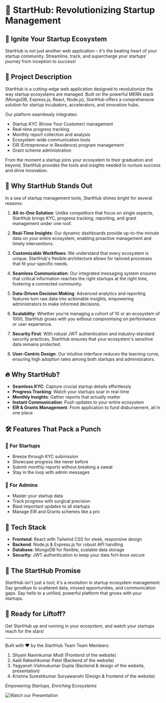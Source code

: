 # 🚀 StartHub: Revolutionizing Startup Management

## 🌟 Ignite Your Startup Ecosystem

StartHub is not just another web application – it's the beating heart of your startup community. Streamline, track, and supercharge your startups' journey from inception to success!

## 📜 Project Description

StartHub is a cutting-edge web application designed to revolutionize the way startup ecosystems are managed. Built on the powerful MERN stack (MongoDB, Express.js, React, Node.js), StartHub offers a comprehensive solution for startup incubators, accelerators, and innovation hubs.

Our platform seamlessly integrates:
- Startup KYC (Know Your Customer) management
- Real-time progress tracking
- Monthly report collection and analysis
- Ecosystem-wide communication tools
- EIR (Entrepreneur in Residence) program management
- Grant scheme administration

From the moment a startup joins your ecosystem to their graduation and beyond, StartHub provides the tools and insights needed to nurture success and drive innovation.

## 🌈 Why StartHub Stands Out

In a sea of startup management tools, StartHub shines bright for several reasons:

1. **All-in-One Solution**: Unlike competitors that focus on single aspects, StartHub brings KYC, progress tracking, reporting, and grant management under one roof.

2. **Real-Time Insights**: Our dynamic dashboards provide up-to-the-minute data on your entire ecosystem, enabling proactive management and timely interventions.

3. **Customizable Workflows**: We understand that every ecosystem is unique. StartHub's flexible architecture allows for tailored processes that fit your specific needs.

4. **Seamless Communication**: Our integrated messaging system ensures that critical information reaches the right startups at the right time, fostering a connected community.

5. **Data-Driven Decision Making**: Advanced analytics and reporting features turn raw data into actionable insights, empowering administrators to make informed decisions.

6. **Scalability**: Whether you're managing a cohort of 10 or an ecosystem of 1000, StartHub grows with you without compromising on performance or user experience.

7. **Security First**: With robust JWT authentication and industry-standard security practices, StartHub ensures that your ecosystem's sensitive data remains protected.

8. **User-Centric Design**: Our intuitive interface reduces the learning curve, ensuring high adoption rates among both startups and administrators.

## 🔥 Why StartHub?

- **Seamless KYC**: Capture crucial startup details effortlessly
- **Progress Tracking**: Watch your startups soar in real-time
- **Monthly Insights**: Gather reports that actually matter
- **Instant Communication**: Push updates to your entire ecosystem
- **EIR & Grants Management**: From application to fund disbursement, all in one place

## 🛠️ Features That Pack a Punch

### 🏢 For Startups
- Breeze through KYC submission
- Showcase progress like never before
- Submit monthly reports without breaking a sweat
- Stay in the loop with admin messages

### 👑 For Admins
- Master your startup data
- Track progress with surgical precision
- Blast important updates to all startups
- Manage EIR and Grants schemes like a pro

## 🚀 Tech Stack

- **Frontend**: React with Tailwind CSS for sleek, responsive design
- **Backend**: Node.js & Express.js for robust API handling
- **Database**: MongoDB for flexible, scalable data storage
- **Security**: JWT authentication to keep your data fort-knox secure

## 🌈 The StartHub Promise

StartHub isn't just a tool; it's a revolution in startup ecosystem management. Say goodbye to scattered data, missed opportunities, and communication gaps. Say hello to a unified, powerful platform that grows with your startups.

## 🚀 Ready for Liftoff?

Get StartHub up and running in your ecosystem, and watch your startups reach for the stars! 

---

Built with ❤️ by the StartHub Team
Team Members:
1. Shyam Navinkumar Modi (Frontend of the website)
2. Aadi Rakeshkumar Patel (Backend of the website)
3. Yagyansh Vishnukumar Gupta (Backend & design of the website, presentation)
4. Krishna Sureshkumar Suryawanshi (Design & frontend of the website)

*Empowering Startups, Enriching Ecosystems*

![Watch our Presentation](https://github.com/shyxmz/Deez-Nulls/blob/main/StartHub.gif)

